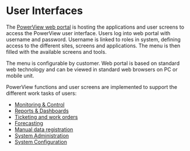 # User Interfaces

The [PowerView web portal](Using%20the%20PowerView%20Portal/Using%20the%20PowerView%20Portal.md) is hosting the applications and user screens to access the PowerView user interface. Users log into web portal with username and password. Username is linked to roles in system, defining access to the different sites, screens and applications. The menu is then filled with the available screens and tools.

The menu is configurable by customer. Web portal is based on standard web technology and can be viewed in standard web browsers on PC or mobile unit.

PowerView functions and user screens are implemented to support the different work tasks of users:
- [Monitoring & Control](monitoring_and_control/monitoring_and_control.md)
- [Reports & Dashboards](reports_and_dashboards/reports_and_dashboards.md)
- [Ticketing and work orders](Ticketing/Ticketing.md)
- [Forecasting](forecasting/README.md)
- [Manual data registration](manual/README.md)
- [System Administration](../system_administration/README.md)
- [System Configuration](../system_configuration/README.md)




